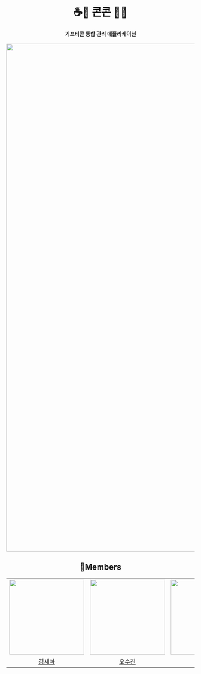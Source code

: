 <div align="center">
<h1>☕️🧋 콘콘 🍗🎫</h1>
<b>기프티콘 통합 관리 애플리케이션</b>
  <br>
  <br>
  <img width="1355" alt="스크린샷 2024-09-24 오후 6 23 17" src="https://github.com/user-attachments/assets/32ba94ed-7344-414e-b09e-c72b58052f89">
</div>

<div align="center">
<h2>📖Members</h2>
<table align = "center">
  <tr align = "center">
    <td><a href="https://github.com/IMseahkim"><img src="https://avatars.githubusercontent.com/u/78345761?v=4" width=200></a></td>
    <td><a href="https://github.com/osjkate"><img src="https://avatars.githubusercontent.com/u/98140863?v=4" width=200></a></td>
    <td><a href="https://github.com/kingwhangzang"><img src="https://avatars.githubusercontent.com/u/115606256?v=4" width=200></a></td>
  </tr>
  <tr align = "center">
    <td><a href = "https://github.com/IMseahkim">김세아</a></td>
    <td><a href = "https://github.com/osjkate">오수진</a></td>
    <td><a href = "https://github.com/kingwhangzang">윤소윤</a></td>
  </tr>
</table>
</div>
